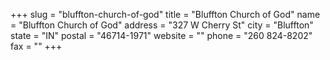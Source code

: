 +++
slug = "bluffton-church-of-god"
title = "Bluffton Church of God"
name = "Bluffton Church of God"
address = "327 W Cherry St"
city = "Bluffton"
state = "IN"
postal = "46714-1971"
website = ""
phone = "260 824-8202"
fax = ""
+++
